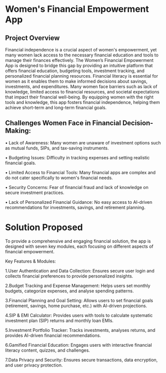 # Women's Financial Empowerment App

## Project Overview

Financial independence is a crucial aspect of women's empowerment, yet many women lack access to the necessary financial education and tools to manage their finances effectively. The Women’s Financial Empowerment App is designed to bridge this gap by providing an intuitive platform that offers financial education, budgeting tools, investment tracking, and personalized financial planning resources.
Financial literacy is essential for women as it enables them to make informed decisions about savings, investments, and expenditures. Many women face barriers such as lack of knowledge, limited access to financial resources, and societal expectations that impact their financial well-being. By equipping women with the right tools and knowledge, this app fosters financial independence, helping them achieve short-term and long-term financial goals.

## Challenges Women Face in Financial Decision-Making:

•	Lack of Awareness: Many women are unaware of investment options such as mutual funds, SIPs, and tax-saving instruments.

•	Budgeting Issues: Difficulty in tracking expenses and setting realistic financial goals.

•	Limited Access to Financial Tools: Many financial apps are complex and do not cater specifically to women's financial needs.

•	Security Concerns: Fear of financial fraud and lack of knowledge on secure investment practices.

•	Lack of Personalized Financial Guidance: No easy access to AI-driven recommendations for investments, savings, and retirement planning.

# Solution Proposed

To provide a comprehensive and engaging financial solution, the app is designed with seven key modules, each focusing on different aspects of financial empowerment.

Key Features & Modules:

1.User Authentication and Data Collection: Ensures secure user login and collects financial preferences to provide personalized insights.	

2.Budget Tracking and Expense Management: Helps users set monthly budgets, categorize expenses, and analyse spending patterns.	

3.Financial Planning and Goal Setting: Allows users to set financial goals (retirement, savings, home purchase, etc.) with AI-driven projections.	

4.SIP & EMI Calculator: Provides users with tools to calculate systematic investment plan (SIP) returns and monthly loan EMIs.

5.Investment Portfolio Tracker: Tracks investments, analyses returns, and provides AI-driven financial recommendations.

6.Gamified Financial Education: Engages users with interactive financial literacy content, quizzes, and challenges.
		
7.Data Privacy and Security: Ensures secure transactions, data encryption, and user privacy protection.

